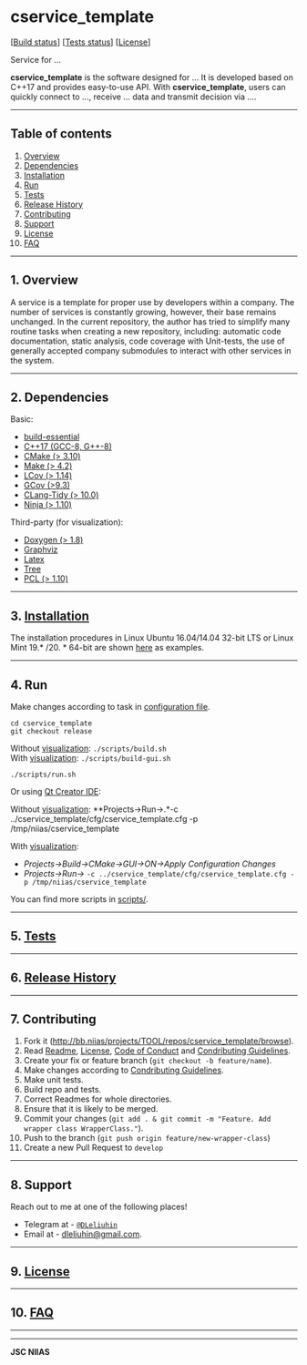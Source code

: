 # cservice_template

[[Build status](http://bamboo.niias/browse/TOOL-CSERVICEBUILD/latest)]
[[Tests status](http://bamboo.niias/browse/TOOL-CSERVICEBUILD/test)]
[[License](./doc/LICENSE.md)]


Service for ...

**cservice_template** is the software designed for ... It is developed based on C++17 and provides easy-to-use API. With **cservice_template**, users can quickly connect to ..., receive ... data and transmit decision via ....

---

## Table of contents

1.  [ Overview ](#overview)
2.  [ Dependencies ](#dependencies)
3.  [ Installation ](#installation)
4.  [ Run ](#run)
5.  [ Tests ](#tests)
6.  [ Release History ](#release)
7.  [ Contributing ](#contributing)
8.  [ Support ](#support)
9.  [ License ](#license)
10. [ FAQ ](#faq)

---

<a name="overview"></a>
## 1. Overview

A service is a template for proper use by developers within a company. The number of services is constantly growing, however, their base remains unchanged. In the current repository, the author has tried to simplify many routine tasks when creating a new repository, including: automatic code documentation, static analysis, code coverage with Unit-tests, the use of generally accepted company submodules to interact with other services in the system.

---

<a name="dependencies"></a>
## 2. Dependencies

Basic:<br>

- [build-essential](https://packages.debian.org/ru/sid/build-essential)
- [C++17 (GCC-8, G++-8)](https://en.cppreference.com/w/cpp/17)
- [CMake (> 3.10)](https://cmake.org)
- [Make (> 4.2)](https://en.wikipedia.org/wiki/Make_(software))
- [LCov (> 1.14)](http://ltp.sourceforge.net/coverage/lcov.php)
- [GCov (>9.3)](https://linux.die.net/man/1/gcov)
- [CLang-Tidy (> 10.0)](https://clang.llvm.org/extra/clang-tidy/)
- [Ninja (> 1.10)](https://ninja-build.org)

Third-party (for visualization):<br>

- [Doxygen (> 1.8)](https://www.doxygen.nl/index.html)
- [Graphviz](https://graphviz.org)
- [Latex](https://www.latex-project.org/get/)
- [Tree](https://pingvinus.ru/note/tree)
- [PCL (> 1.10)](https://pointclouds.org)

---

<a name="installation"></a>
## 3. [Installation](./doc/INSTALL.md)

The installation procedures in Linux Ubuntu 16.04/14.04 32-bit LTS or Linux Mint 19.* /20. * 64-bit are shown [here](./doc/INSTALL.md) as examples.

---

<a name="run"></a>
## 4. Run

Make changes according to task in [configuration file](./cfg).

```
cd cservice_template
git checkout release
```
Without [visualization](./doc/README.md): ```./scripts/build.sh``` <br>
With [visualization](./doc/README.md): ```./scripts/build-gui.sh```

```
./scripts/run.sh
```

Or using [Qt Creator IDE](https://www.qt.io/download):


Without [visualization](./doc/README.md): **Projects->Run->.*-c ../cservice_template/cfg/cservice_template.cfg -p /tmp/niias/cservice_template<br>

With [visualization](./doc/README.md): <br>
- *Projects->Build->CMake->GUI->ON->Apply Configuration Changes* <br>
- *Projects->Run->* ```-c ../cservice_template/cfg/cservice_template.cfg -p /tmp/niias/cservice_template``` <br>

You can find more scripts in [scripts/](./scripts).

---

<a name="tests"></a>
## 5. [Tests](./tests/README.md)

---

<a name="release"></a>
## 6. [Release History](./doc/HISTORY.md)

---

<a name="contributing"></a>
## 7. Contributing

1. Fork it (<http://bb.niias/projects/TOOL/repos/cservice_template/browse>).
2. Read [Readme](./README.md), [License](./doc/LICENSE.md), [Code of Conduct](./doc/CODE_OF_CONDUCT.md) and [Condributing Guidelines][contributing].
3. Create your fix or feature branch (`git checkout -b feature/name`).
4. Make changes according to [Condributing Guidelines][contributing].
5. Make unit tests.
6. Build repo and tests.
7. Correct Readmes for whole directories.
8. Ensure that it is likely to be merged.
9. Commit your changes (```git add . & git commit -m "Feature. Add wrapper class WrapperClass."```).
10. Push to the branch (```git push origin feature/new-wrapper-class```)
11. Create a new Pull Request to `develop`

---

<a name="support"></a>
## 8. Support

Reach out to me at one of the following places!

- Telegram at - <a href="http://https://telegram.org" target="_blank">`@DLeliuhin`</a>
- Email at - dleliuhin@gmail.com.

---

<a name="license"></a>
## 9. [License](./doc/LICENSE.md)

---

<a name="faq"></a>
## 10. [FAQ](doc/FAQ.md)

---

[contributing]: http://confluence.niias/pages/viewpage.action?pageId=7340222

---

**JSC NIIAS**